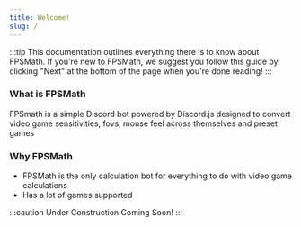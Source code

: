 ```yaml
---
title: Welcome!
slug: /
---
```


:::tip
This documentation outlines everything there is to know about FPSMath.
If you're new to FPSMath, we suggest you follow this guide by clicking "Next" at the bottom of the page when you're done reading!
:::

### What is FPSMath

FPSmath is a simple Discord bot powered by Discord.js designed to convert video game sensitivities, fovs, mouse feel across themselves and preset games 

### Why FPSMath

- FPSMath is the only calculation bot for everything to do with video game calculations
- Has a lot of games supported

:::caution Under Construction
Coming Soon!
:::